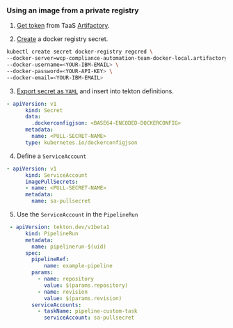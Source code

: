 ### Using an image from a private registry

1. [Get token](https://taas.w3ibm.mybluemix.net/guides/create-apikey-in-artifactory.md) from TaaS [Artifactory](https://eu.artifactory.swg-devops.com/artifactory/webapp/#/home).

2. [Create](https://kubernetes.io/docs/tasks/configure-pod-container/pull-image-private-registry/#create-a-secret-by-providing-credentials-on-the-command-line) a docker registry secret.
```sh
kubectl create secret docker-registry regcred \
--docker-server=wcp-compliance-automation-team-docker-local.artifactory.swg-devops.com  \
--docker-username=<YOUR-IBM-EMAIL> \
--docker-password=<YOUR-API-KEY> \
--docker-email=<YOUR-IBM-EMAIL>
```

3. [Export secret as `YAML`](https://kubernetes.io/docs/tasks/configure-pod-container/pull-image-private-registry/#inspecting-the-secret-regcred) and insert into tekton definitions.

```yaml
- apiVersion: v1
      kind: Secret
      data:
        .dockerconfigjson: <BASE64-ENCODED-DOCKERCONFIG>
      metadata:
        name: <PULL-SECRET-NAME>
      type: kubernetes.io/dockerconfigjson
```

4. Define a `ServiceAccount`
``` yaml
- apiVersion: v1
      kind: ServiceAccount
      imagePullSecrets:
      - name: <PULL-SECRET-NAME>
      metadata:
        name: sa-pullsecret 
```

5. Use the `ServiceAccount` in the `PipelineRun`
```yaml
 - apiVersion: tekton.dev/v1beta1
      kind: PipelineRun
      metadata:
        name: pipelinerun-$(uid)
      spec:
        pipelineRef:
            name: example-pipeline
        params:                    
          - name: repository
            value: $(params.repository)
          - name: revision
            value: $(params.revision)
        serviceAccounts: 
          - taskName: pipeline-custom-task
            serviceAccount: sa-pullsecret
```
